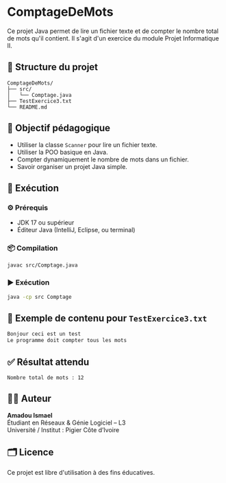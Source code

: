 
# ComptageDeMots

Ce projet Java permet de lire un fichier texte et de compter le nombre total de mots qu'il contient. Il s'agit d'un exercice du module Projet Informatique II.

## 📁 Structure du projet

```
ComptageDeMots/
├── src/
│   └── Comptage.java
├── TestExercice3.txt
└── README.md
```

## 🧠 Objectif pédagogique

- Utiliser la classe `Scanner` pour lire un fichier texte.
- Utiliser la POO basique en Java.
- Compter dynamiquement le nombre de mots dans un fichier.
- Savoir organiser un projet Java simple.

## 🚀 Exécution

### ⚙️ Prérequis

- JDK 17 ou supérieur
- Éditeur Java (IntelliJ, Eclipse, ou terminal)

### 📦 Compilation

```bash
javac src/Comptage.java
```

### ▶️ Exécution

```bash
java -cp src Comptage
```

## 🧪 Exemple de contenu pour `TestExercice3.txt`

```txt
Bonjour ceci est un test
Le programme doit compter tous les mots
```

## ✅ Résultat attendu

```
Nombre total de mots : 12
```

## 👨‍💻 Auteur

**Amadou Ismael**  
Étudiant en Réseaux & Génie Logiciel – L3  
Université / Institut : Pigier Côte d’Ivoire  

## 🗂️ Licence

Ce projet est libre d'utilisation à des fins éducatives.
